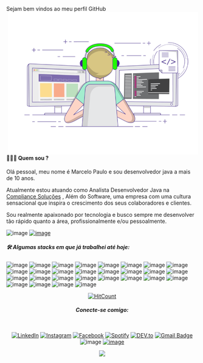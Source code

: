 Sejam bem vindos ao meu perfil GitHub
<img align="right" alt="GIF" src="https://raw.githubusercontent.com/devSouvik/devSouvik/master/gif3.gif" width="500"/>
<h4> 👨🏻‍💻 Quem sou ? </h4>
Olá pessoal, meu nome é Marcelo Paulo e sou desenvolvedor java a mais de 10 anos.



Atualmente estou atuando como Analista Desenvolvedor Java na [<h8>Compliance Soluções</h8>](https://compliancesolucoes.com.br/) , Além do Software, uma empresa com uma cultura sensacional que inspira o crescimento dos seus colaboradores e clientes.

Sou realmente apaixonado por tecnologia e busco sempre me desenvolver tão rápido quanto a área, profissionalmente e/ou pessoalmente.


![image](https://user-images.githubusercontent.com/58940851/150009696-17ca75e6-1cca-4c54-bcec-5bf50399fe84.png)  [![image](https://user-images.githubusercontent.com/58940851/149934197-87ad2660-c14e-4c62-81fd-3d435c2484d7.png)](https://www.linkedin.com/in/marcelo-paulo-rebello-martins-76132933/)

<h5>🛠 Algumas stacks em que já trabalhei até hoje:</h5>


![image](https://user-images.githubusercontent.com/58940851/150526290-071c32fb-3ad0-4637-975b-e9e12912104b.png) ![image](https://user-images.githubusercontent.com/58940851/150582947-1855935b-d321-417b-8f80-d660e3ad1c7f.png) ![image](https://user-images.githubusercontent.com/58940851/150526376-8037dff6-42fc-4871-ba84-2d02b44d63c0.png) ![image](https://user-images.githubusercontent.com/58940851/150615769-9e28bcc1-0e3e-4307-9ab4-a1623c2a5be9.png) ![image](https://user-images.githubusercontent.com/58940851/150616871-030a349b-4069-4a03-8e1c-ad30ef47aa80.png) ![image](https://user-images.githubusercontent.com/58940851/149934400-93d60a71-7312-4ef0-9377-84c646bbee70.png) ![image](https://user-images.githubusercontent.com/58940851/149934430-0ea728f6-0dfb-4640-b1f3-364d2358c08d.png)  ![image](https://user-images.githubusercontent.com/58940851/150617032-535b1117-05ce-493d-b460-44ffcf5e16ed.png)
 ![image](https://user-images.githubusercontent.com/58940851/150616830-63b19eb6-10a3-4a85-ad6b-348dbb3c5bdb.png)
 ![image](https://user-images.githubusercontent.com/58940851/150526479-b69a0378-d479-4dfd-add2-66b6cdbc6ab3.png) ![image](https://user-images.githubusercontent.com/58940851/149934464-09f4f15f-d5bb-49d5-b888-b77850f5d2df.png) ![image](https://user-images.githubusercontent.com/58940851/149934493-30f8f880-6c2e-4721-8f49-88dc6433838c.png) ![image](https://user-images.githubusercontent.com/58940851/149934515-62647085-cf71-4581-8faa-ab85bf6cdefc.png) ![image](https://user-images.githubusercontent.com/58940851/149934529-bdb0c777-b3dc-4454-a3e6-596c9209d2c0.png) ![image](https://user-images.githubusercontent.com/58940851/149934573-883a00d1-89ae-471d-a5d0-2da0786b8107.png) ![image](https://user-images.githubusercontent.com/58940851/149934608-1e7cdf9f-6665-4024-be9c-a9cdc4768cd5.png) ![image](https://user-images.githubusercontent.com/58940851/149934631-7a02cb73-048a-4214-9924-1118b8cec5fc.png) ![image](https://user-images.githubusercontent.com/58940851/149934658-cc6163b8-9796-4763-b0e4-ea2700c29aa4.png) ![image](https://user-images.githubusercontent.com/58940851/149934748-050b88d9-7f0c-48ba-b84d-8e0439c712bb.png) ![image](https://user-images.githubusercontent.com/58940851/149934781-2d96f781-7b6d-416a-a4f6-607304559fac.png) ![image](https://user-images.githubusercontent.com/58940851/149934801-e7421e83-1591-48a4-bace-948bbf892b71.png) ![image](https://user-images.githubusercontent.com/58940851/149935049-4fd82c7c-dfa3-4bbe-b1cb-83c5851c648a.png)  ![image](https://user-images.githubusercontent.com/58940851/150008912-a84223d3-b322-4463-9bb0-82b1bf1f9286.png) ![image](https://user-images.githubusercontent.com/58940851/150009155-46b2cef4-ac65-492b-a14e-cbfac0439bb1.png) ![image](https://user-images.githubusercontent.com/58940851/150617375-11761d41-6ad2-42e1-826b-76aa38598afc.png) ![image](https://user-images.githubusercontent.com/58940851/150617439-5cb53563-5e59-4b75-bbac-97153ffe86b9.png) ![image](https://user-images.githubusercontent.com/58940851/150617688-905d4e73-6ed3-4c26-89b3-8d945ebef73f.png) ![image](https://user-images.githubusercontent.com/58940851/150661094-fe71faa5-1613-47d8-b11c-e83042b3ffdc.png)

 




<div align="center">

[![HitCount](http://hits.dwyl.com/ABSphreak/ABSphreak.svg)](http://hits.dwyl.com/ABSphreak/ABSphreak)

 <i><h4>Conecte-se comigo:</h4></i><br>

<a href="https://www.linkedin.com/in/marcelo-paulo-rebello-martins-76132933/" target="_blank"><img src="https://img.shields.io/badge/LinkedIn-%230077B5.svg?&style=flat-square&logo=linkedin&logoColor=white" alt="LinkedIn"></a>
<a href="https://www.instagram.com/marcelopaulorebello/" target="_blank"><img src="https://img.shields.io/badge/Instagram-%23E4405F.svg?&style=flat-square&logo=instagram&logoColor=white" alt="Instagram"></a>
<a href="https://www.facebook.com/marcelo.paulorebello" target="_blank"><img src="https://img.shields.io/badge/Facebook-%231877F2.svg?&style=flat-square&logo=facebook&logoColor=white" alt="Facebook"></a>
<a href="" target="_blank"><img src="https://img.shields.io/badge/Spotify-%231ED760.svg?&style=flat-square&logo=spotify&logoColor=white" alt="Spotify"></a>
<a href="" target="_blank"><img src="https://img.shields.io/badge/DEV-%230A0A0A.svg?&style=flat-square&logo=DEV.to&logoColor=white" alt="DEV.to"></a>
[![Gmail Badge](https://img.shields.io/badge/Gmail-d14836?style=flat-square&logo=Gmail&logoColor=white&link=mailto:mp.rebello.martins@gmail.com)](mailto:mp.rebello.martins@gmail.com) ![image](https://user-images.githubusercontent.com/58940851/150575825-064424c0-95ea-497c-86e4-b0f1adc94220.png) <a href="https://www.youtube.com/channel/UCcfut6WLD4Q-zyalZ0Nr-qQ" target="_blank">![image](https://user-images.githubusercontent.com/58940851/150581225-865a052d-44be-4d5f-ac1c-2fd3ece1d6ca.png) 



 

</div>


<p align="center">
<img src="https://visitor-badge.laobi.icu/badge?page_id=saviomartin" id="counter">
</p>











 







